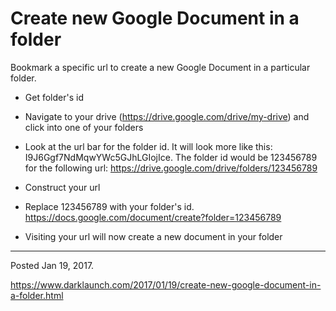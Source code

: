 # Create new Google Document in a folder

Bookmark a specific url to create a new Google Document in a particular folder.

* Get folder's id

* Navigate to your drive (https://drive.google.com/drive/my-drive) and click into one of your folders
* Look at the url bar for the folder id. It will look more like this: I9J6Ggf7NdMqwYWc5GJhLGIojIce. The folder id would be 123456789 for the following url: https://drive.google.com/drive/folders/123456789
    
  

* Construct your url

* Replace 123456789 with your folder's id. https://docs.google.com/document/create?folder=123456789
    
  

* Visiting your url will now create a new document in your folder

---

Posted Jan 19, 2017.

https://www.darklaunch.com/2017/01/19/create-new-google-document-in-a-folder.html